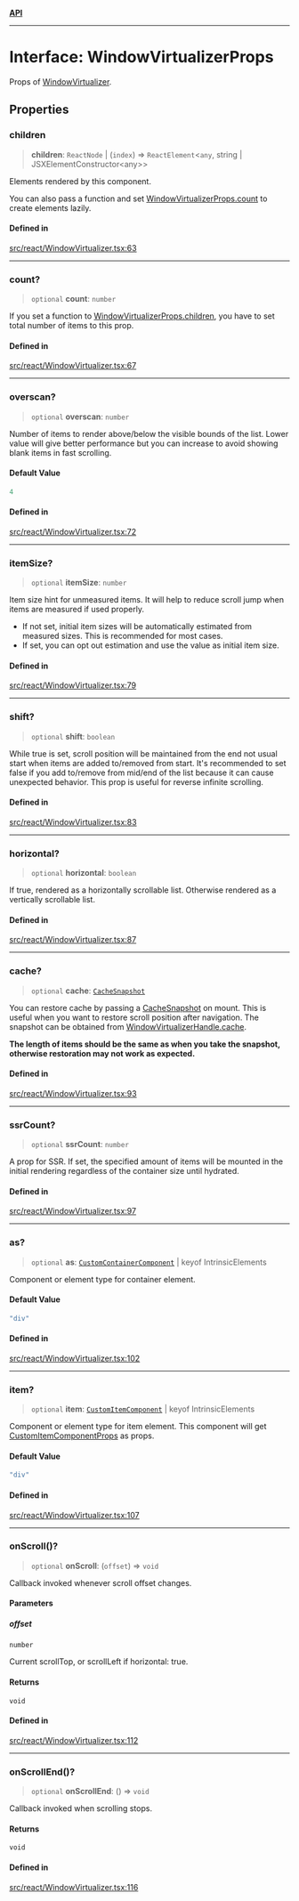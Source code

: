 [**API**](../../API.md)

***

# Interface: WindowVirtualizerProps

Props of [WindowVirtualizer](../functions/WindowVirtualizer.md).

## Properties

### children

> **children**: `ReactNode` \| (`index`) => `ReactElement`\<`any`, string \| JSXElementConstructor\<any\>\>

Elements rendered by this component.

You can also pass a function and set [WindowVirtualizerProps.count](WindowVirtualizerProps.md#count) to create elements lazily.

#### Defined in

[src/react/WindowVirtualizer.tsx:63](https://github.com/inokawa/virtua/blob/0a4513b80d8d679540fff553774df27612ecd80e/src/react/WindowVirtualizer.tsx#L63)

***

### count?

> `optional` **count**: `number`

If you set a function to [WindowVirtualizerProps.children](WindowVirtualizerProps.md#children), you have to set total number of items to this prop.

#### Defined in

[src/react/WindowVirtualizer.tsx:67](https://github.com/inokawa/virtua/blob/0a4513b80d8d679540fff553774df27612ecd80e/src/react/WindowVirtualizer.tsx#L67)

***

### overscan?

> `optional` **overscan**: `number`

Number of items to render above/below the visible bounds of the list. Lower value will give better performance but you can increase to avoid showing blank items in fast scrolling.

#### Default Value

```ts
4
```

#### Defined in

[src/react/WindowVirtualizer.tsx:72](https://github.com/inokawa/virtua/blob/0a4513b80d8d679540fff553774df27612ecd80e/src/react/WindowVirtualizer.tsx#L72)

***

### itemSize?

> `optional` **itemSize**: `number`

Item size hint for unmeasured items. It will help to reduce scroll jump when items are measured if used properly.

- If not set, initial item sizes will be automatically estimated from measured sizes. This is recommended for most cases.
- If set, you can opt out estimation and use the value as initial item size.

#### Defined in

[src/react/WindowVirtualizer.tsx:79](https://github.com/inokawa/virtua/blob/0a4513b80d8d679540fff553774df27612ecd80e/src/react/WindowVirtualizer.tsx#L79)

***

### shift?

> `optional` **shift**: `boolean`

While true is set, scroll position will be maintained from the end not usual start when items are added to/removed from start. It's recommended to set false if you add to/remove from mid/end of the list because it can cause unexpected behavior. This prop is useful for reverse infinite scrolling.

#### Defined in

[src/react/WindowVirtualizer.tsx:83](https://github.com/inokawa/virtua/blob/0a4513b80d8d679540fff553774df27612ecd80e/src/react/WindowVirtualizer.tsx#L83)

***

### horizontal?

> `optional` **horizontal**: `boolean`

If true, rendered as a horizontally scrollable list. Otherwise rendered as a vertically scrollable list.

#### Defined in

[src/react/WindowVirtualizer.tsx:87](https://github.com/inokawa/virtua/blob/0a4513b80d8d679540fff553774df27612ecd80e/src/react/WindowVirtualizer.tsx#L87)

***

### cache?

> `optional` **cache**: [`CacheSnapshot`](CacheSnapshot.md)

You can restore cache by passing a [CacheSnapshot](CacheSnapshot.md) on mount. This is useful when you want to restore scroll position after navigation. The snapshot can be obtained from [WindowVirtualizerHandle.cache](WindowVirtualizerHandle.md#cache).

**The length of items should be the same as when you take the snapshot, otherwise restoration may not work as expected.**

#### Defined in

[src/react/WindowVirtualizer.tsx:93](https://github.com/inokawa/virtua/blob/0a4513b80d8d679540fff553774df27612ecd80e/src/react/WindowVirtualizer.tsx#L93)

***

### ssrCount?

> `optional` **ssrCount**: `number`

A prop for SSR. If set, the specified amount of items will be mounted in the initial rendering regardless of the container size until hydrated.

#### Defined in

[src/react/WindowVirtualizer.tsx:97](https://github.com/inokawa/virtua/blob/0a4513b80d8d679540fff553774df27612ecd80e/src/react/WindowVirtualizer.tsx#L97)

***

### as?

> `optional` **as**: [`CustomContainerComponent`](../type-aliases/CustomContainerComponent.md) \| keyof IntrinsicElements

Component or element type for container element.

#### Default Value

```ts
"div"
```

#### Defined in

[src/react/WindowVirtualizer.tsx:102](https://github.com/inokawa/virtua/blob/0a4513b80d8d679540fff553774df27612ecd80e/src/react/WindowVirtualizer.tsx#L102)

***

### item?

> `optional` **item**: [`CustomItemComponent`](../type-aliases/CustomItemComponent.md) \| keyof IntrinsicElements

Component or element type for item element. This component will get [CustomItemComponentProps](CustomItemComponentProps.md) as props.

#### Default Value

```ts
"div"
```

#### Defined in

[src/react/WindowVirtualizer.tsx:107](https://github.com/inokawa/virtua/blob/0a4513b80d8d679540fff553774df27612ecd80e/src/react/WindowVirtualizer.tsx#L107)

***

### onScroll()?

> `optional` **onScroll**: (`offset`) => `void`

Callback invoked whenever scroll offset changes.

#### Parameters

##### offset

`number`

Current scrollTop, or scrollLeft if horizontal: true.

#### Returns

`void`

#### Defined in

[src/react/WindowVirtualizer.tsx:112](https://github.com/inokawa/virtua/blob/0a4513b80d8d679540fff553774df27612ecd80e/src/react/WindowVirtualizer.tsx#L112)

***

### onScrollEnd()?

> `optional` **onScrollEnd**: () => `void`

Callback invoked when scrolling stops.

#### Returns

`void`

#### Defined in

[src/react/WindowVirtualizer.tsx:116](https://github.com/inokawa/virtua/blob/0a4513b80d8d679540fff553774df27612ecd80e/src/react/WindowVirtualizer.tsx#L116)
